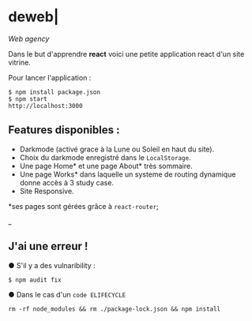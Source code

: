 # deweb|
*Web agency*

Dans le but d'apprendre **react** voici une petite application react d'un site vitrine.

Pour lancer l'application :

    $ npm install package.json
    $ npm start
    http://localhost:3000

Features disponibles :
-
- Darkmode (activé grace à la Lune ou Soleil en haut du site).
- Choix du darkmode enregistré dans le `LocalStorage`.
- Une page Home* et une page About* très sommaire.
- Une page Works* dans laquelle un systeme de routing dynamique donne accès à 3 study case.
- Site Responsive.

*ses pages sont gérées grâce à `react-router`;


_ <br/>

## J'ai une erreur !
● S'il y a des vulnaribility :

    $ npm audit fix

● Dans le cas d'un `code ELIFECYCLE`

    rm -rf node_modules && rm ./package-lock.json && npm install
